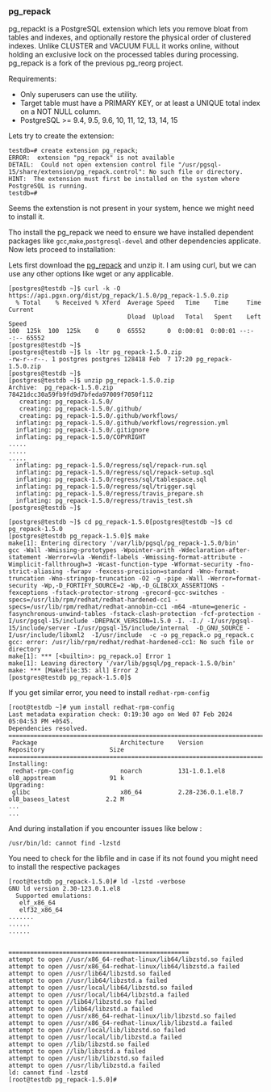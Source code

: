 ### pg_repack 

pg_repackt is a PostgreSQL extension which lets you remove bloat from tables and indexes, and optionally restore the physical order of clustered indexes. Unlike CLUSTER and VACUUM FULL it works online, without holding an exclusive lock on the processed tables during processing. pg_repack is a fork of the previous pg_reorg project.

Requirements:

* Only superusers can use the utility.
* Target table must have a PRIMARY KEY, or at least a UNIQUE total index on a NOT NULL column.
* PostgreSQL >= 9.4, 9.5, 9.6, 10, 11, 12, 13, 14, 15

Lets try to create the extension:
```
testdb=# create extension pg_repack;
ERROR:  extension "pg_repack" is not available
DETAIL:  Could not open extension control file "/usr/pgsql-15/share/extension/pg_repack.control": No such file or directory.
HINT:  The extension must first be installed on the system where PostgreSQL is running.
testdb=#
```
Seems the extenstion is not present in your system, hence we might need to install it.


Tho install the pg_repack we need to ensure we have installed dependent packages like ```gcc```,```make```,```postgresql-devel``` and other dependencies applicate. Now lets proceed to installation:

Lets first download the [pg_repack](https://pgxn.org/dist/pg_repack/) and unzip it. I am using curl, but we can use any other options like wget or any applicable.
```
[postgres@testdb ~]$ curl -k -O https://api.pgxn.org/dist/pg_repack/1.5.0/pg_repack-1.5.0.zip
  % Total    % Received % Xferd  Average Speed   Time    Time     Time  Current
                                 Dload  Upload   Total   Spent    Left  Speed
100  125k  100  125k    0     0  65552      0  0:00:01  0:00:01 --:--:-- 65552
[postgres@testdb ~]$ 
[postgres@testdb ~]$ ls -ltr pg_repack-1.5.0.zip
-rw-r--r--. 1 postgres postgres 128418 Feb  7 17:20 pg_repack-1.5.0.zip
[postgres@testdb ~]$ 
[postgres@testdb ~]$ unzip pg_repack-1.5.0.zip
Archive:  pg_repack-1.5.0.zip
78421dcc30a59fb9fd9d7bfeda97009f7050f112
   creating: pg_repack-1.5.0/
   creating: pg_repack-1.5.0/.github/
   creating: pg_repack-1.5.0/.github/workflows/
  inflating: pg_repack-1.5.0/.github/workflows/regression.yml
  inflating: pg_repack-1.5.0/.gitignore
  inflating: pg_repack-1.5.0/COPYRIGHT
.....
.....
.....
  inflating: pg_repack-1.5.0/regress/sql/repack-run.sql
  inflating: pg_repack-1.5.0/regress/sql/repack-setup.sql
  inflating: pg_repack-1.5.0/regress/sql/tablespace.sql
  inflating: pg_repack-1.5.0/regress/sql/trigger.sql
  inflating: pg_repack-1.5.0/regress/travis_prepare.sh
  inflating: pg_repack-1.5.0/regress/travis_test.sh
[postgres@testdb ~]$
```

```
[postgres@testdb ~]$ cd pg_repack-1.5.0[postgres@testdb ~]$ cd pg_repack-1.5.0
[postgres@testdb pg_repack-1.5.0]$ make
make[1]: Entering directory '/var/lib/pgsql/pg_repack-1.5.0/bin'
gcc -Wall -Wmissing-prototypes -Wpointer-arith -Wdeclaration-after-statement -Werror=vla -Wendif-labels -Wmissing-format-attribute -Wimplicit-fallthrough=3 -Wcast-function-type -Wformat-security -fno-strict-aliasing -fwrapv -fexcess-precision=standard -Wno-format-truncation -Wno-stringop-truncation -O2 -g -pipe -Wall -Werror=format-security -Wp,-D_FORTIFY_SOURCE=2 -Wp,-D_GLIBCXX_ASSERTIONS -fexceptions -fstack-protector-strong -grecord-gcc-switches -specs=/usr/lib/rpm/redhat/redhat-hardened-cc1 -specs=/usr/lib/rpm/redhat/redhat-annobin-cc1 -m64 -mtune=generic -fasynchronous-unwind-tables -fstack-clash-protection -fcf-protection -I/usr/pgsql-15/include -DREPACK_VERSION=1.5.0 -I. -I./ -I/usr/pgsql-15/include/server -I/usr/pgsql-15/include/internal  -D_GNU_SOURCE -I/usr/include/libxml2  -I/usr/include  -c -o pg_repack.o pg_repack.c
gcc: error: /usr/lib/rpm/redhat/redhat-hardened-cc1: No such file or directory
make[1]: *** [<builtin>: pg_repack.o] Error 1
make[1]: Leaving directory '/var/lib/pgsql/pg_repack-1.5.0/bin'
make: *** [Makefile:35: all] Error 2
[postgres@testdb pg_repack-1.5.0]$
```

If you get similar error, you need to install ```redhat-rpm-config```
```
[root@testdb ~]# yum install redhat-rpm-config
Last metadata expiration check: 0:19:30 ago on Wed 07 Feb 2024 05:04:53 PM +0545.
Dependencies resolved.
==============================================================================================================
 Package                       Architecture    Version                        Repository                  Size
==============================================================================================================
Installing:
 redhat-rpm-config             noarch          131-1.0.1.el8                  ol8_appstream               91 k
Upgrading:
 glibc                         x86_64          2.28-236.0.1.el8.7             ol8_baseos_latest          2.2 M
...
...
```

And during installation if you encounter issues like below :
```
/usr/bin/ld: cannot find -lzstd
```

You need to check for the libfile and in case if its not found you might need to install the respective packages
```
[root@testdb pg_repack-1.5.0]# ld -lzstd -verbose
GNU ld version 2.30-123.0.1.el8
  Supported emulations:
   elf_x86_64
   elf32_x86_64
.......
......
......


==================================================
attempt to open //usr/x86_64-redhat-linux/lib64/libzstd.so failed
attempt to open //usr/x86_64-redhat-linux/lib64/libzstd.a failed
attempt to open //usr/lib64/libzstd.so failed
attempt to open //usr/lib64/libzstd.a failed
attempt to open //usr/local/lib64/libzstd.so failed
attempt to open //usr/local/lib64/libzstd.a failed
attempt to open //lib64/libzstd.so failed
attempt to open //lib64/libzstd.a failed
attempt to open //usr/x86_64-redhat-linux/lib/libzstd.so failed
attempt to open //usr/x86_64-redhat-linux/lib/libzstd.a failed
attempt to open //usr/local/lib/libzstd.so failed
attempt to open //usr/local/lib/libzstd.a failed
attempt to open //lib/libzstd.so failed
attempt to open //lib/libzstd.a failed
attempt to open //usr/lib/libzstd.so failed
attempt to open //usr/lib/libzstd.a failed
ld: cannot find -lzstd
[root@testdb pg_repack-1.5.0]#
```

